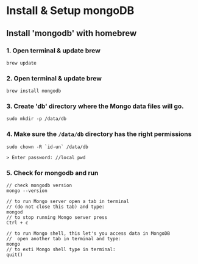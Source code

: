 # Install & Setup mongoDB

## Install 'mongodb' with homebrew


### 1. Open terminal & update brew
```
brew update
```

### 2. Open terminal & update brew
```
brew install mongodb
```

### 3. Create 'db' directory where the Mongo data files will go.
```
sudo mkdir -p /data/db
```

### 4. Make sure the `/data/db` directory has the right permissions
```
sudo chown -R `id-un` /data/db

> Enter password: //local pwd
```

### 5. Check for mongodb and run
```
// check mongodb version
mongo --version

// to run Mongo server open a tab in terminal
// (do not close this tab) and type:
mongod
// to stop running Mongo server press
Ctrl + c

// to run Mongo shell, this let's you access data in MongoDB
//  open another tab in terminal and type:
mongo
// to exti Mongo shell type in terminal:
quit()
```
